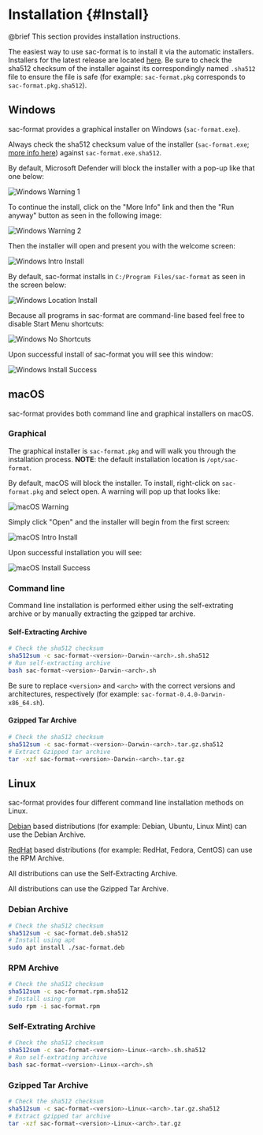 # Installation {#Install}

@brief This section provides installation instructions.

The easiest way to use sac-format is to install it via the automatic installers.
Installers for the latest release are located
[here](https://github.com/arbCoding/sac-format/releases/latest). Be sure to
check the sha512 checksum of the installer against its correspondingly named
`.sha512` file to ensure the file is safe (for example: `sac-format.pkg`
corresponds to `sac-format.pkg.sha512`).

## Windows

sac-format provides a graphical installer on Windows (`sac-format.exe`).

Always check the sha512 checksum value of the installer (`sac-format.exe`;
[more info here](https://learn.microsoft.com/en-us/powershell/module/microsoft.powershell.utility/get-filehash?view=powershell-7.4))
against `sac-format.exe.sha512`.

By default, Microsoft Defender will block the installer with a pop-up like that
one below:

![Windows Warning 1](./screenshots/Windows/warning_1_install.png)

To continue the install, click on the "More Info" link and then the "Run anyway"
button as seen in the following image:

![Windows Warning 2](./screenshots/Windows/warning_2_install.png)

Then the installer will open and present you with the welcome screen:

![Windows Intro Install](./screenshots/Windows/intro_install.png)

By default, sac-format installs in `C:/Program Files/sac-format` as seen in the
screen below:

![Windows Location Install](./screenshots/Windows/location_install.png)

Because all programs in sac-format are command-line based feel free to disable
Start Menu shortcuts:

![Windows No Shortcuts](./screenshots/Windows/no_shortcuts_install.png)

Upon successful install of sac-format you will see this window:

![Windows Install Success](./screenshots/Windows/successful_install.png)

## macOS

sac-format provides both command line and graphical installers on macOS.

### Graphical

The graphical installer is `sac-format.pkg` and will walk you through the
installation process. **NOTE**: the default installation location is
`/opt/sac-format`.
  
By default, macOS will block the installer. To install, right-click
on `sac-format.pkg` and select open. A warning will pop up that looks like:

![macOS Warning](./screenshots/macOS/warning_install.png)

Simply click "Open" and the installer will begin from the first screen:

![macOS Intro Install](./screenshots/macOS/intro_install.png)

Upon successful installation you will see:

![macOS Install Success](./screenshots/macOS/successful_install.png)

### Command line

Command line installation is performed either using the self-extrating archive
or by manually extracting the gzipped tar archive.

#### Self-Extracting Archive

```bash
# Check the sha512 checksum
sha512sum -c sac-format-<version>-Darwin-<arch>.sh.sha512
# Run self-extracting archive
bash sac-format-<version>-Darwin-<arch>.sh
```

Be sure to replace `<version>` and `<arch>` with the correct versions and
architectures, respectively (for example: `sac-format-0.4.0-Darwin-x86_64.sh`).

#### Gzipped Tar Archive

```bash
# Check the sha512 checksum
sha512sum -c sac-format-<version>-Darwin-<arch>.tar.gz.sha512
# Extract Gzipped tar archive
tar -xzf sac-format-<version>-Darwin-<arch>.tar.gz
```

## Linux

sac-format provides four different command line installation methods on Linux.

[Debian](https://www.debian.org/) based distributions (for example: Debian,
Ubuntu, Linux Mint) can use the Debian Archive.

[RedHat](https://www.redhat.com/) based distributions (for example: RedHat,
Fedora, CentOS) can use the RPM Archive.

All distributions can use the Self-Extracting Archive.

All distributions can use the Gzipped Tar Archive.

### Debian Archive

```bash
# Check the sha512 checksum
sha512sum -c sac-format.deb.sha512
# Install using apt
sudo apt install ./sac-format.deb
```

### RPM Archive

```bash
# Check the sha512 checksum
sha512sum -c sac-format.rpm.sha512
# Install using rpm
sudo rpm -i sac-format.rpm
```

### Self-Extrating Archive

```bash
# Check the sha512 checksum
sha512sum -c sac-format-<version>-Linux-<arch>.sh.sha512
# Run self-extrating archive
bash sac-format-<version>-Linux-<arch>.sh
```

<!-- markdownlint-disable-next-line no-duplicate-heading -->
### Gzipped Tar Archive

```bash
# Check the sha512 checksum
sha512sum -c sac-format-<version>-Linux-<arch>.tar.gz.sha512
# Extract gzipped tar archive
tar -xzf sac-format-<version>-Linux-<arch>.tar.gz
```

